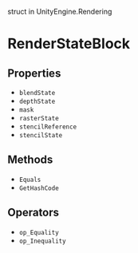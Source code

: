 struct in UnityEngine.Rendering
# RenderStateBlock

## Properties
- `blendState`
- `depthState`
- `mask`
- `rasterState`
- `stencilReference`
- `stencilState`
## Methods
- `Equals`
- `GetHashCode`
## Operators
- `op_Equality`
- `op_Inequality`
